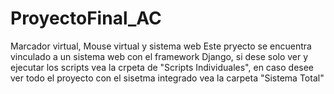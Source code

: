 # ProyectoFinal_AC
Marcador virtual, Mouse virtual y sistema web
Este pryecto se encuentra vinculado a un sistema web con el framework Django, si dese solo ver y ejecutar los scripts vea la crpeta de "Scripts Individuales", en caso desee ver todo el proyecto con el sisetma integrado vea la carpeta "Sistema Total"
